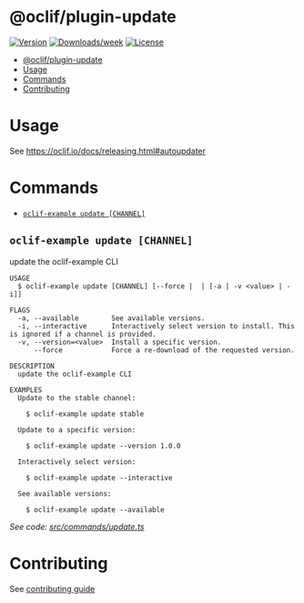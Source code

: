 # @oclif/plugin-update

[![Version](https://img.shields.io/npm/v/@oclif/plugin-update.svg)](https://npmjs.org/package/@oclif/plugin-update)
[![Downloads/week](https://img.shields.io/npm/dw/@oclif/plugin-update.svg)](https://npmjs.org/package/@oclif/plugin-update)
[![License](https://img.shields.io/npm/l/@oclif/plugin-update.svg)](https://github.com/oclif/plugin-update/blob/main/package.json)

<!-- toc -->

- [@oclif/plugin-update](#oclifplugin-update)
- [Usage](#usage)
- [Commands](#commands)
- [Contributing](#contributing)
<!-- tocstop -->

# Usage

See https://oclif.io/docs/releasing.html#autoupdater

# Commands

<!-- commands -->

- [`oclif-example update [CHANNEL]`](#oclif-example-update-channel)

## `oclif-example update [CHANNEL]`

update the oclif-example CLI

```
USAGE
  $ oclif-example update [CHANNEL] [--force |  | [-a | -v <value> | -i]]

FLAGS
  -a, --available        See available versions.
  -i, --interactive      Interactively select version to install. This is ignored if a channel is provided.
  -v, --version=<value>  Install a specific version.
      --force            Force a re-download of the requested version.

DESCRIPTION
  update the oclif-example CLI

EXAMPLES
  Update to the stable channel:

    $ oclif-example update stable

  Update to a specific version:

    $ oclif-example update --version 1.0.0

  Interactively select version:

    $ oclif-example update --interactive

  See available versions:

    $ oclif-example update --available
```

_See code: [src/commands/update.ts](https://github.com/oclif/plugin-update/blob/4.5.5/src/commands/update.ts)_

<!-- commandsstop -->

# Contributing

See [contributing guide](./CONRTIBUTING.md)
